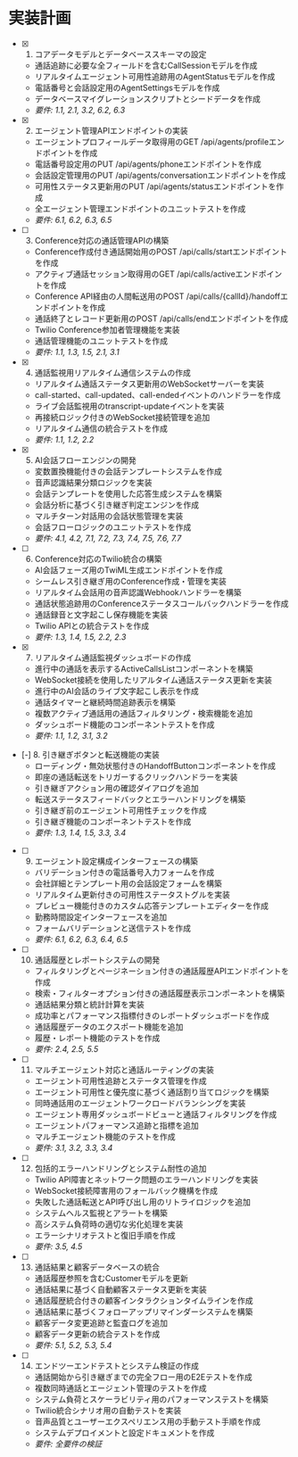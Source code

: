 # 実装計画

- [x] 1. コアデータモデルとデータベーススキーマの設定
  - 通話追跡に必要な全フィールドを含むCallSessionモデルを作成
  - リアルタイムエージェント可用性追跡用のAgentStatusモデルを作成
  - 電話番号と会話設定用のAgentSettingsモデルを作成
  - データベースマイグレーションスクリプトとシードデータを作成
  - _要件: 1.1, 2.1, 3.2, 6.2, 6.3_

- [x] 2. エージェント管理APIエンドポイントの実装
  - エージェントプロフィールデータ取得用のGET /api/agents/profileエンドポイントを作成
  - 電話番号設定用のPUT /api/agents/phoneエンドポイントを作成
  - 会話設定管理用のPUT /api/agents/conversationエンドポイントを作成
  - 可用性ステータス更新用のPUT /api/agents/statusエンドポイントを作成
  - 全エージェント管理エンドポイントのユニットテストを作成
  - _要件: 6.1, 6.2, 6.3, 6.5_

- [ ] 3. Conference対応の通話管理APIの構築
  - Conference作成付き通話開始用のPOST /api/calls/startエンドポイントを作成
  - アクティブ通話セッション取得用のGET /api/calls/activeエンドポイントを作成
  - Conference API経由の人間転送用のPOST /api/calls/{callId}/handoffエンドポイントを作成
  - 通話終了とレコード更新用のPOST /api/calls/endエンドポイントを作成
  - Twilio Conference参加者管理機能を実装
  - 通話管理機能のユニットテストを作成
  - _要件: 1.1, 1.3, 1.5, 2.1, 3.1_

- [x] 4. 通話監視用リアルタイム通信システムの作成
  - リアルタイム通話ステータス更新用のWebSocketサーバーを実装
  - call-started、call-updated、call-endedイベントのハンドラーを作成
  - ライブ会話監視用のtranscript-updateイベントを実装
  - 再接続ロジック付きのWebSocket接続管理を追加
  - リアルタイム通信の統合テストを作成
  - _要件: 1.1, 1.2, 2.2_

- [x] 5. AI会話フローエンジンの開発
  - 変数置換機能付きの会話テンプレートシステムを作成
  - 音声認識結果分類ロジックを実装
  - 会話テンプレートを使用した応答生成システムを構築
  - 会話分析に基づく引き継ぎ判定エンジンを作成
  - マルチターン対話用の会話状態管理を実装
  - 会話フローロジックのユニットテストを作成
  - _要件: 4.1, 4.2, 7.1, 7.2, 7.3, 7.4, 7.5, 7.6, 7.7_

- [ ] 6. Conference対応のTwilio統合の構築
  - AI会話フェーズ用のTwiML生成エンドポイントを作成
  - シームレス引き継ぎ用のConference作成・管理を実装
  - リアルタイム会話用の音声認識Webhookハンドラーを構築
  - 通話状態追跡用のConferenceステータスコールバックハンドラーを作成
  - 通話録音と文字起こし保存機能を実装
  - Twilio APIとの統合テストを作成
  - _要件: 1.3, 1.4, 1.5, 2.2, 2.3_

- [x] 7. リアルタイム通話監視ダッシュボードの作成
  - 進行中の通話を表示するActiveCallsListコンポーネントを構築
  - WebSocket接続を使用したリアルタイム通話ステータス更新を実装
  - 進行中のAI会話のライブ文字起こし表示を作成
  - 通話タイマーと継続時間追跡表示を構築
  - 複数アクティブ通話用の通話フィルタリング・検索機能を追加
  - ダッシュボード機能のコンポーネントテストを作成
  - _要件: 1.1, 1.2, 3.1, 3.2_

- [-] 8. 引き継ぎボタンと転送機能の実装
  - ローディング・無効状態付きのHandoffButtonコンポーネントを作成
  - 即座の通話転送をトリガーするクリックハンドラーを実装
  - 引き継ぎアクション用の確認ダイアログを追加
  - 転送ステータスフィードバックとエラーハンドリングを構築
  - 引き継ぎ前のエージェント可用性チェックを作成
  - 引き継ぎ機能のコンポーネントテストを作成
  - _要件: 1.3, 1.4, 1.5, 3.3, 3.4_

- [ ] 9. エージェント設定構成インターフェースの構築
  - バリデーション付きの電話番号入力フォームを作成
  - 会社詳細とテンプレート用の会話設定フォームを構築
  - リアルタイム更新付きの可用性ステータストグルを実装
  - プレビュー機能付きのカスタム応答テンプレートエディターを作成
  - 勤務時間設定インターフェースを追加
  - フォームバリデーションと送信テストを作成
  - _要件: 6.1, 6.2, 6.3, 6.4, 6.5_

- [ ] 10. 通話履歴とレポートシステムの開発
  - フィルタリングとページネーション付きの通話履歴APIエンドポイントを作成
  - 検索・フィルターオプション付きの通話履歴表示コンポーネントを構築
  - 通話結果分類と統計計算を実装
  - 成功率とパフォーマンス指標付きのレポートダッシュボードを作成
  - 通話履歴データのエクスポート機能を追加
  - 履歴・レポート機能のテストを作成
  - _要件: 2.4, 2.5, 5.5_

- [ ] 11. マルチエージェント対応と通話ルーティングの実装
  - エージェント可用性追跡とステータス管理を作成
  - エージェント可用性と優先度に基づく通話割り当てロジックを構築
  - 同時通話用のエージェントワークロードバランシングを実装
  - エージェント専用ダッシュボードビューと通話フィルタリングを作成
  - エージェントパフォーマンス追跡と指標を追加
  - マルチエージェント機能のテストを作成
  - _要件: 3.1, 3.2, 3.3, 3.4_

- [ ] 12. 包括的エラーハンドリングとシステム耐性の追加
  - Twilio API障害とネットワーク問題のエラーハンドリングを実装
  - WebSocket接続障害用のフォールバック機構を作成
  - 失敗した通話転送とAPI呼び出し用のリトライロジックを追加
  - システムヘルス監視とアラートを構築
  - 高システム負荷時の適切な劣化処理を実装
  - エラーシナリオテストと復旧手順を作成
  - _要件: 3.5, 4.5_

- [ ] 13. 通話結果と顧客データベースの統合
  - 通話履歴参照を含むCustomerモデルを更新
  - 通話結果に基づく自動顧客ステータス更新を実装
  - 通話履歴統合付きの顧客インタラクションタイムラインを作成
  - 通話結果に基づくフォローアップリマインダーシステムを構築
  - 顧客データ変更追跡と監査ログを追加
  - 顧客データ更新の統合テストを作成
  - _要件: 5.1, 5.2, 5.3, 5.4_

- [ ] 14. エンドツーエンドテストとシステム検証の作成
  - 通話開始から引き継ぎまでの完全フロー用のE2Eテストを作成
  - 複数同時通話とエージェント管理のテストを作成
  - システム負荷とスケーラビリティ用のパフォーマンステストを構築
  - Twilio統合シナリオ用の自動テストを実装
  - 音声品質とユーザーエクスペリエンス用の手動テスト手順を作成
  - システムデプロイメントと設定ドキュメントを作成
  - _要件: 全要件の検証_